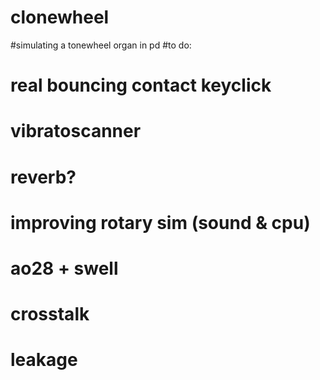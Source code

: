 # clonewheel
#simulating a tonewheel organ in pd
#to do:
#  real bouncing contact keyclick
#  vibratoscanner
#  reverb?
#  improving rotary sim (sound & cpu)
#  ao28 + swell
#  crosstalk
#  leakage
  
